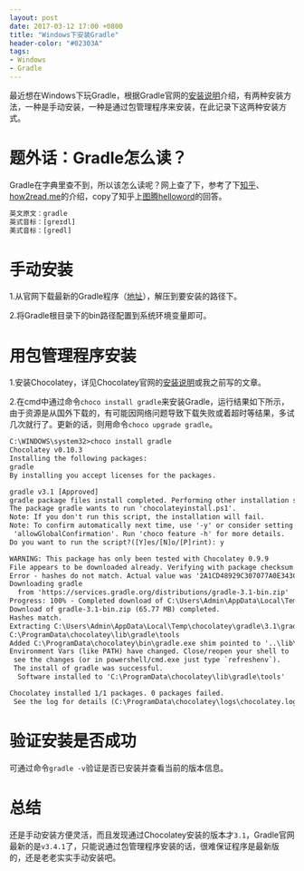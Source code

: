```yaml
---
layout: post
date: 2017-03-12 17:00 +0800
title: "Windows下安装Gradle"
header-color: "#02303A"
tags:
- Windows
- Gradle
---
```


最近想在Windows下玩Gradle，根据Gradle官网的[安装说明][gradle_install]介绍，有两种安装方法，一种是手动安装，一种是通过包管理程序来安装，在此记录下这两种安装方式。

<!--more-->

# 题外话：Gradle怎么读？

Gradle在字典里查不到，所以该怎么读呢？网上查了下，参考了下[知乎](https://www.zhihu.com/question/35009427)、[how2read.me](http://how2read.me/questions/Gradle)的介绍，copy了知乎上[图腾helloword](https://www.zhihu.com/people/min-yu-qiang)的回答。

```txt
英文原文：gradle
英式音标：[ɡreɪdl] 
美式音标：[ɡredl]
```

# 手动安装

1.从官网下载最新的Gradle程序（[地址](https://gradle.org/releases)），解压到要安装的路径下。

2.将Gradle根目录下的bin路径配置到系统环境变量即可。


# 用包管理程序安装

1.安装Chocolatey，详见Chocolatey官网的[安装说明][chocolatey_install]或我之前写的文章。

2.在cmd中通过命令`choco install gradle`来安装Gradle，运行结果如下所示，由于资源是从国外下载的，有可能因网络问题导致下载失败或着超时等结果，多试几次就行了。更新的话，则用命令`choco upgrade gradle`。

```txt
C:\WINDOWS\system32>choco install gradle
Chocolatey v0.10.3
Installing the following packages:
gradle
By installing you accept licenses for the packages.

gradle v3.1 [Approved]
gradle package files install completed. Performing other installation steps.
The package gradle wants to run 'chocolateyinstall.ps1'.
Note: If you don't run this script, the installation will fail.
Note: To confirm automatically next time, use '-y' or consider setting
 'allowGlobalConfirmation'. Run 'choco feature -h' for more details.
Do you want to run the script?([Y]es/[N]o/[P]rint): y

WARNING: This package has only been tested with Chocolatey 0.9.9
File appears to be downloaded already. Verifying with package checksum to determine if it needs to be redownloaded.
Error - hashes do not match. Actual value was '2A1CD48929C307077A0E343CA4B34EC640D2FE4B8F9B3804723A6CE3FB4F5C63'.
Downloading gradle
  from 'https://services.gradle.org/distributions/gradle-3.1-bin.zip'
Progress: 100% - Completed download of C:\Users\Admin\AppData\Local\Temp\chocolatey\gradle\3.1\gradle-3.1-bin.zip (65.77 MB).
Download of gradle-3.1-bin.zip (65.77 MB) completed.
Hashes match.
Extracting C:\Users\Admin\AppData\Local\Temp\chocolatey\gradle\3.1\gradle-3.1-bin.zip to C:\ProgramData\chocolatey\lib\gradle\tools...
C:\ProgramData\chocolatey\lib\gradle\tools
Added C:\ProgramData\chocolatey\bin\gradle.exe shim pointed to '..\lib\gradle\tools\gradle-3.1\bin\gradle.bat'.
Environment Vars (like PATH) have changed. Close/reopen your shell to
 see the changes (or in powershell/cmd.exe just type `refreshenv`).
 The install of gradle was successful.
  Software installed to 'C:\ProgramData\chocolatey\lib\gradle\tools'

Chocolatey installed 1/1 packages. 0 packages failed.
 See the log for details (C:\ProgramData\chocolatey\logs\chocolatey.log).
```

# 验证安装是否成功

可通过命令`gradle -v`验证是否已安装并查看当前的版本信息。


# 总结

还是手动安装方便灵活，而且发现通过Chocolatey安装的版本才`3.1`，Gradle官网最新的是`v3.4.1`了，只能说通过包管理程序安装的话，很难保证程序是最新版的，还是老老实实手动安装吧。

[gradle_install]: https://gradle.org/install
[chocolatey_install]: https://chocolatey.org/install